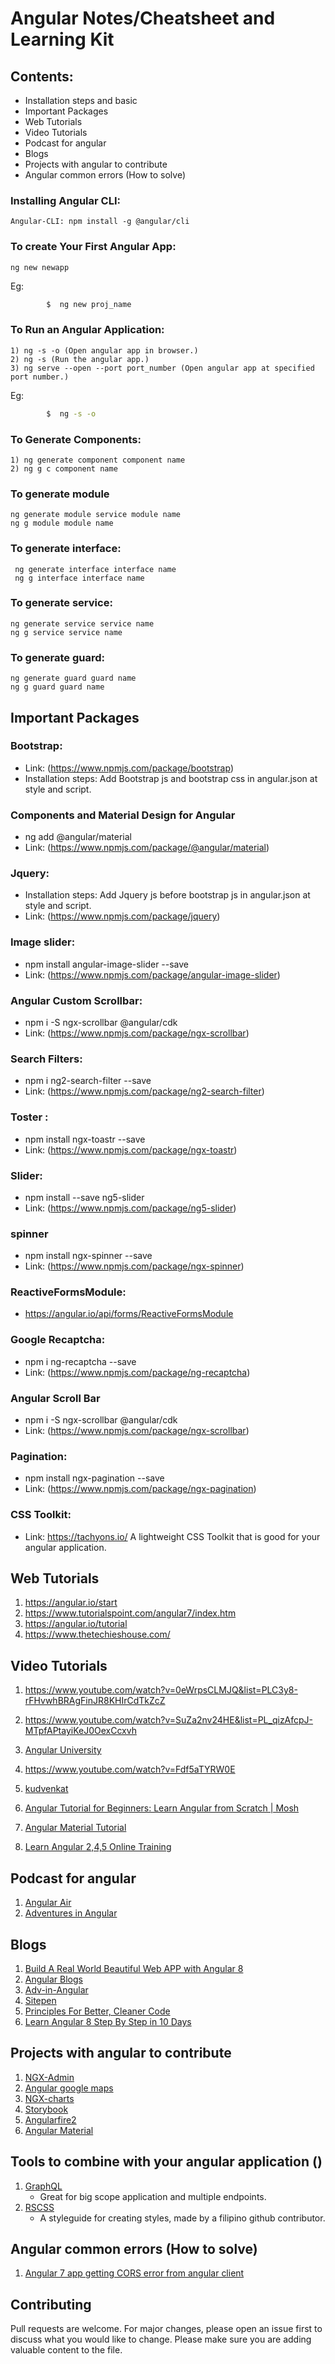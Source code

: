#  Angular Notes/Cheatsheet and Learning Kit

## Contents:
   - Installation steps and basic
   - Important Packages
   - Web Tutorials 
   - Video Tutorials
   - Podcast for angular
   - Blogs 
   - Projects with angular to contribute
   - Angular common errors (How to solve)
   
### Installing Angular CLI:
    Angular-CLI: npm install -g @angular/cli

### To create Your First Angular App:
    ng new newapp
     
  Eg:
     
```sh
        $  ng new proj_name
```



###  To Run an Angular Application:
    1) ng -s -o (Open angular app in browser.)
    2) ng -s (Run the angular app.)
    3) ng serve --open --port port_number (Open angular app at specified port number.)
    
   Eg:
```sh
        $  ng -s -o
```


### To Generate Components:
    1) ng generate component component name
    2) ng g c component name


### To generate  module 
    ng generate module service module name  
    ng g module module name



### To generate interface:
     ng generate interface interface name
     ng g interface interface name


### To generate service:
    ng generate service service name
    ng g service service name   


###  To generate guard:
    ng generate guard guard name
    ng g guard guard name
    
## Important Packages
### Bootstrap:
- Link:  (https://www.npmjs.com/package/bootstrap)
- Installation steps:
        Add Bootstrap js and bootstrap css in angular.json  at style and script.

### Components and Material Design for Angular
- ng add @angular/material
- Link:  (https://www.npmjs.com/package/@angular/material)

### Jquery:
   - Installation steps:
        Add Jquery js before bootstrap js in angular.json  at style and script.
   - Link: (https://www.npmjs.com/package/jquery) 

### Image slider:
   - npm install angular-image-slider --save
   - Link: (https://www.npmjs.com/package/angular-image-slider)

### Angular Custom Scrollbar:
   - npm i -S ngx-scrollbar @angular/cdk
   - Link: (https://www.npmjs.com/package/ngx-scrollbar)

### Search Filters:
   - npm i ng2-search-filter --save
   - Link: (https://www.npmjs.com/package/ng2-search-filter)

### Toster :
   - npm install ngx-toastr --save
   - Link: (https://www.npmjs.com/package/ngx-toastr)

### Slider:
   - npm install --save ng5-slider
   - Link: (https://www.npmjs.com/package/ng5-slider)
    
### spinner
   - npm install ngx-spinner --save
   - Link: (https://www.npmjs.com/package/ngx-spinner)

### ReactiveFormsModule:
   - https://angular.io/api/forms/ReactiveFormsModule

### Google Recaptcha:
   - npm i ng-recaptcha --save
   - Link: (https://www.npmjs.com/package/ng-recaptcha)

### Angular Scroll Bar
   - npm i -S ngx-scrollbar @angular/cdk
   - Link: (https://www.npmjs.com/package/ngx-scrollbar)

### Pagination:
   - npm install ngx-pagination --save
   - Link: (https://www.npmjs.com/package/ngx-pagination)

### CSS Toolkit:
   - Link: https://tachyons.io/
      A lightweight CSS Toolkit that is good for your angular application.
    
## Web Tutorials 
1. https://angular.io/start
2. https://www.tutorialspoint.com/angular7/index.htm
3. https://angular.io/tutorial
4. https://www.thetechieshouse.com/

## Video Tutorials
1. https://www.youtube.com/watch?v=0eWrpsCLMJQ&list=PLC3y8-rFHvwhBRAgFinJR8KHIrCdTkZcZ

2. https://www.youtube.com/watch?v=SuZa2nv24HE&list=PL_qizAfcpJ-MTpfAPtayiKeJ0OexCcxvh

3. [Angular University](https://www.youtube.com/channel/UC3cEGKhg3OERn-ihVsJcb7A)

4. https://www.youtube.com/watch?v=Fdf5aTYRW0E

5. [kudvenkat](https://www.youtube.com/channel/UCCTVrRB5KpIiK6V2GGVsR1Q)

6. [Angular Tutorial for Beginners: Learn Angular from Scratch | Mosh](https://www.youtube.com/watch?v=k5E2AVpwsko)

7. [Angular Material Tutorial](https://www.youtube.com/watch?v=bV8emCBmFHk&list=PLC3y8-rFHvwilEuCqFGTL5Gt5U6deIrsU)

8. [Learn Angular 2,4,5 Online Training](https://www.youtube.com/watch?v=BGaPNvay5e8&list=PLd3UqWTnYXOk9-_CYxIy-Vayx3iV55QDt)

## Podcast for angular
   1. [Angular Air](https://angularair.com)
   2. [Adventures in Angular](https://devchat.tv/adv-in-angular/)
    
## Blogs 
   1. [Build A Real World Beautiful Web APP with Angular 8](https://medium.com/@hamedbaatour/build-a-real-world-beautiful-web-app-with-angular-6-a-to-z-ultimate-guide-2018-part-i-e121dd1d55e)   
   2. [Angular Blogs](https://blog.angular.io)
   3. [Adv-in-Angular](https://devchat.tv/adv-in-angular)
   4. [Sitepen](https://www.sitepen.com/blog/category/angular/)
   5. [Principles For Better, Cleaner Code](https://dev.to/x-team/6-principles-to-for-better-cleaner-code-1j1j?utm_source=digest_mailer&utm_medium=email&utm_campaign=digest_email)
   6. [Learn Angular 8 Step By Step in 10 Days ](https://www.c-sharpcorner.com/article/learn-angular-8-step-by-step-in-10-days-day-1/)

## Projects with angular to contribute
   1. [NGX-Admin](https://github.com/akveo/ngx-admin)
   2. [Angular google maps](https://github.com/SebastianM/angular-google-maps)
   3. [NGX-charts](https://github.com/swimlane/ngx-charts)
   4. [Storybook](https://github.com/storybookjs/storybook)
   5. [Angularfire2](https://github.com/angular/angularfire2)
   6. [Angular Material](https://github.com/angular/components)

## Tools to combine with your angular application ()
   1. [GraphQL](https://www.apollographql.com/docs/angular/)
      - Great for big scope application and multiple endpoints.
   2. [RSCSS](https://rscss.io)
      - A styleguide for creating styles, made by a filipino github contributor.
      
## Angular common errors (How to solve)
   1. [Angular 7 app getting CORS error from angular client](https://stackoverflow.com/questions/53473754/angular-7-app-getting-cors-error-from-angular-client)
## Contributing
Pull requests are welcome. For major changes, please open an issue first to discuss what you would like to change.
Please make sure you are adding valuable content to the file.
